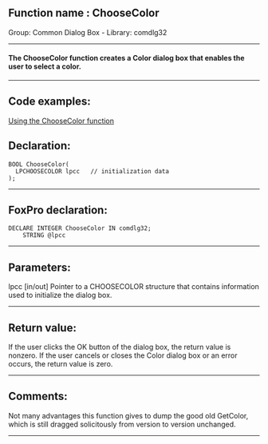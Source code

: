
## Function name : ChooseColor
Group: Common Dialog Box - Library: comdlg32    
***  


#### The ChooseColor function creates a Color dialog box that enables the user to select a color.
***  


## Code examples:
[Using the ChooseColor function](../../samples/sample_264.md)  

## Declaration:
```foxpro  
BOOL ChooseColor(
  LPCHOOSECOLOR lpcc   // initialization data
);  
```  
***  


## FoxPro declaration:
```foxpro  
DECLARE INTEGER ChooseColor IN comdlg32;
	STRING @lpcc  
```  
***  


## Parameters:
lpcc 
[in/out] Pointer to a CHOOSECOLOR structure that contains information used to initialize the dialog box.   
***  


## Return value:
If the user clicks the OK button of the dialog box, the return value is nonzero. If the user cancels or closes the Color dialog box or an error occurs, the return value is zero.   
***  


## Comments:
Not many advantages this function gives to dump the good old GetColor, which is still dragged solicitously from version to version unchanged.  
  
***  

